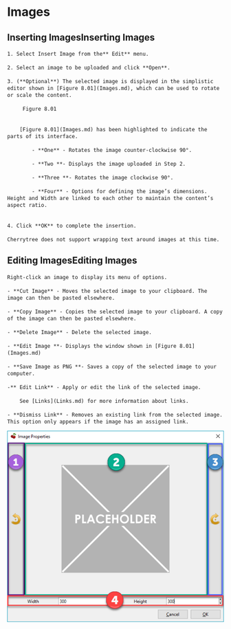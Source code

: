 
# Images


 ## Inserting ImagesInserting Images

	1. Select Insert Image from the** Edit** menu.

	2. Select an image to be uploaded and click **Open**.

	3. (**Optional**) The selected image is displayed in the simplistic editor shown in [Figure 8.01](Images.md), which can be used to rotate or scale the content.
	
		 Figure 8.01
		
	
		[Figure 8.01](Images.md) has been highlighted to indicate the parts of its interface.
	
			- **One** - Rotates the image counter-clockwise 90°.

			- **Two **- Displays the image uploaded in Step 2.

			- **Three **- Rotates the image clockwise 90°.

			- **Four** - Options for defining the image’s dimensions. Height and Width are linked to each other to maintain the content’s aspect ratio.


	4. Click **OK** to complete the insertion.

	Cherrytree does not support wrapping text around images at this time.

 ## Editing ImagesEditing Images

	Right-click an image to display its menu of options.
	
	- **Cut Image** - Moves the selected image to your clipboard. The image can then be pasted elsewhere.

	- **Copy Image** - Copies the selected image to your clipboard. A copy of the image can then be pasted elsewhere.

	- **Delete Image** - Delete the selected image.

	- **Edit Image **- Displays the window shown in [Figure 8.01](Images.md)

	- **Save Image as PNG **- Saves a copy of the selected image to your computer.

	-** Edit Link** - Apply or edit the link of the selected image.
	
		See [Links](Links.md) for more information about links.

	- **Dismiss Link** - Removes an existing link from the selected image. This option only appears if the image has an assigned link.
![unnamed_43b7a3a69a8d4a03980d7b71d8f56413](unnamed_43b7a3a69a8d4a03980d7b71d8f56413.png)
